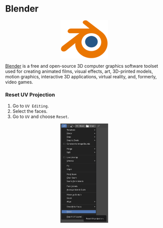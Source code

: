 # Blender

<p align="center"><img align="center" width="30%" height="30%" src="assets/blender.svg"></p>

[Blender](https://www.blender.org/) is a free and open-source 3D computer graphics software toolset used for creating animated films, visual effects, art, 3D-printed models, motion graphics, interactive 3D applications, virtual reality, and, formerly, video games.

### Reset UV Projection

1. Go to `UV Editing`.
2. Select the faces.
3. Go to `UV` and choose `Reset`.

<p align="center"><img align="center" width="30%" height="30%" src="assets/reset_uv_projection.png"></p>
